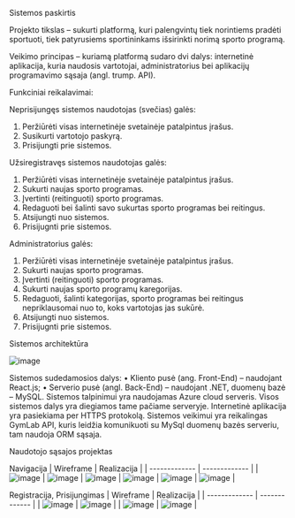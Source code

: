 Sistemos paskirtis

Projekto tikslas – sukurti platformą, kuri palengvintų tiek norintiems pradėti sportuoti, tiek patyrusiems sportininkams išsirinkti norimą sporto programą.

Veikimo principas  – kuriamą platformą sudaro dvi dalys: internetinė aplikacija, kuria naudosis vartotojai, administratorius bei aplikacijų programavimo sąsaja (angl. trump. API).

Funkciniai reikalavimai:

Neprisijungęs sistemos naudotojas (svečias) galės:

  1. Peržiūrėti visas internetinėje svetainėje patalpintus įrašus.
  2. Susikurti vartotojo paskyrą.
  3. Prisijungti prie sistemos.

Užsiregistravęs sistemos naudotojas galės:

  1. Peržiūrėti visas internetinėje svetainėje patalpintus įrašus.
  2. Sukurti naujas sporto programas.
  3. Įvertinti (reitinguoti) sporto programas.
  4. Redaguoti bei šalinti savo sukurtas sporto programas bei reitingus.
  5. Atsijungti nuo sistemos.
  6. Prisijugnti prie sistemos.
 
 Administratorius galės:
 
  1. Peržiūrėti visas internetinėje svetainėje patalpintus įrašus.
  2. Sukurti naujas sporto programas.
  3. Įvertinti (reitinguoti) sporto programas.
  4. Sukurti naujas sporto programų karegorijas.
  4. Redaguoti,  šalinti kategorijas, sporto programas bei reitingus nepriklausomai nuo to, koks vartotojas jas sukūrė.
  5. Atsijungti nuo sistemos.
  6. Prisijugnti prie sistemos.

Sistemos architektūra

![image](https://user-images.githubusercontent.com/107630990/208941348-6b5fb121-5671-47ea-b825-9374853e659c.png)


Sistemos sudedamosios dalys:
•	Kliento pusė (ang. Front-End) – naudojant React.js; 
•	Serverio pusė (angl. Back-End) – naudojant .NET, duomenų bazė – MySQL.
Sistemos talpinimui yra naudojamas Azure cloud serveris. Visos sistemos dalys yra diegiamos tame pačiame serveryje. Internetinė aplikacija yra pasiekiama per HTTPS protokolą. Sistemos veikimui yra reikalingas GymLab API, kuris leidžia komunikuoti su MySql duomenų bazės serveriu, tam naudoja ORM sąsaja.

Naudotojo sąsajos projektas

Navigacija
| Wireframe  | Realizacija |
| ------------- | ------------- |
| ![image](https://user-images.githubusercontent.com/107630990/209137836-d7bbcdde-010f-4bfc-ae39-1a06485fe371.png) | ![image](https://user-images.githubusercontent.com/107630990/208947977-4fc93a6d-c2bd-4b8b-b41f-6bf66817117e.png) | 
![image](https://user-images.githubusercontent.com/107630990/209138011-f5c9019b-81b4-4eb8-b091-834ad76b2359.png) | ![image](https://user-images.githubusercontent.com/107630990/208949724-99bb3e86-d4ca-47cd-9750-621e1dc3a562.png) |
![image](https://user-images.githubusercontent.com/107630990/209138546-4c5497a8-47a5-4094-b129-1809f0a8b04c.png) | ![image](https://user-images.githubusercontent.com/107630990/208951042-8ed8a5d8-395c-4253-99ae-6f3f2c1e7f39.png) |

Registracija, Prisijungimas
| Wireframe  | Realizacija |
| ------------- | ------------- |
| ![image](https://user-images.githubusercontent.com/107630990/209222263-f2a01625-285d-4e00-82b7-84ec0e4a2e4b.png) | ![image](https://user-images.githubusercontent.com/107630990/209222614-b1947518-3dce-45ab-9fdd-8a8cbefb0af2.png) |
| ![image](https://user-images.githubusercontent.com/107630990/209222346-914189ab-d344-47cc-8bb5-a6358bf562fc.png) | ![image](https://user-images.githubusercontent.com/107630990/209222563-85773b34-9351-49d9-a879-4163977bb7c1.png) |
